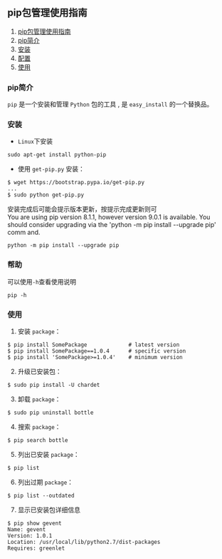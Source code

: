 ## pip包管理使用指南
1. [pip包管理使用指南](#pip包管理使用指南 "pip包管理使用指南")
1. [pip简介](#pip简介 "pip简介")
1. [安装](#安装 "安装")
1. [配置](#配置 "配置")
1. [使用](#使用 "使用")

### pip简介
`pip` 是一个安装和管理 `Python` 包的工具 , 是 `easy_install` 的一个替换品。  

### 安装
* `Linux`下安装    
```
sudo apt-get install python-pip
```
* 使用 `get-pip.py` 安装：  
```
$ wget https://bootstrap.pypa.io/get-pip.py
...
$ sudo python get-pip.py
```
安装完成后可能会提示版本更新，按提示完成更新则可  
You are using pip version 8.1.1, however version 9.0.1 is available.
You should consider upgrading via the 'python -m pip install --upgrade pip' comm
and.
```
python -m pip install --upgrade pip
```

### 帮助
可以使用`-h`查看使用说明  
```
pip -h
```
### 使用
1. 安装 `package`：
```
$ pip install SomePackage             # latest version
$ pip install SomePackage==1.0.4      # specific version
$ pip install 'SomePackage>=1.0.4'    # minimum version
```

2. 升级已安装包：
```
$ sudo pip install -U chardet
```

3. 卸载 `package`：
```
$ sudo pip uninstall bottle
```

4. 搜索 `package`：
```
$ pip search bottle
```

5. 列出已安装 `package`：
```
$ pip list
```

6. 列出过期 `package`：
```
$ pip list --outdated
```

7. 显示已安装包详细信息  
```
$ pip show gevent
Name: gevent
Version: 1.0.1
Location: /usr/local/lib/python2.7/dist-packages
Requires: greenlet
```
